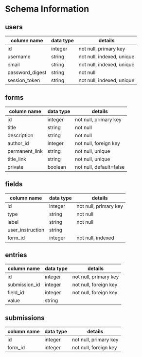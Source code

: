# Schema Information

## users
column name     | data type | details
----------------|-----------|--------------------------
id              | integer   | not null, primary key
username        | string    | not null, indexed, unique
email           | string    | not null, indexed, unique
password_digest | string    | not null
session_token   | string    | not null, indexed, unique


## forms
column name	| data type | details
----------------|-----------|--------------------------
id		| integer   | not null, primary key
title		| string    | not null
description	| string    | not null
author_id	| integer   | not null, foreign key
permanent_link	| string    | not null, unique
title_link	| string    | not null, unique
private		| boolean   | not null, default=false


## fields
column name	| data type | details
----------------|-----------|--------------------------
id		| integer   | not null, primary key
type		| string    | not null
label		| string    | not null
user_instruction| string    |
form_id		| integer   | not null, indexed


## entries
column name	| data type | details
----------------|-----------|--------------------------
id		| integer   | not null, primary key
submission_id	| integer   | not null, foreign key
field_id	| integer   | not null, foreign key 
value		| string    |


## submissions
column name	| data type | details
----------------|-----------|--------------------------
id		| integer   | not null, primary key
form_id		| integer   | not null, foreign key
